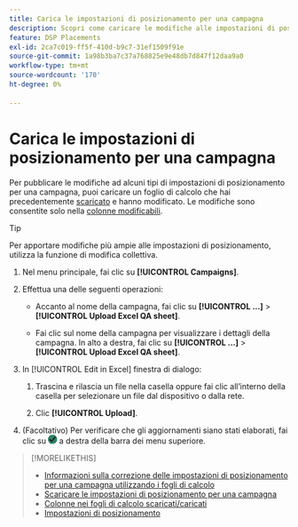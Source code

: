 ```yaml
---
title: Carica le impostazioni di posizionamento per una campagna
description: Scopri come caricare le modifiche alle impostazioni di posizionamento chiave per una campagna utilizzando i fogli di calcolo per il controllo qualità di Excel.
feature: DSP Placements
exl-id: 2ca7c019-ff5f-410d-b9c7-31ef1509f91e
source-git-commit: 1a98b3ba7c37a768825e9e48db7d847f12daa9a0
workflow-type: tm+mt
source-wordcount: '170'
ht-degree: 0%

---
```


# Carica le impostazioni di posizionamento per una campagna

Per pubblicare le modifiche ad alcuni tipi di impostazioni di posizionamento per una campagna, puoi caricare un foglio di calcolo che hai precedentemente [scaricato](qa-sheet-download.md) e hanno modificato. Le modifiche sono consentite solo nella [colonne modificabili](qa-sheet-columns.md).

>[!TIP]
>
>Per apportare modifiche più ampie alle impostazioni di posizionamento, utilizza la funzione di modifica collettiva.<!-- add link once we have help on it -->

1. Nel menu principale, fai clic su **[!UICONTROL Campaigns]**.

1. Effettua una delle seguenti operazioni:

   * Accanto al nome della campagna, fai clic su **[!UICONTROL ...]** > **[!UICONTROL Upload Excel QA sheet]**.

   * Fai clic sul nome della campagna per visualizzare i dettagli della campagna. In alto a destra, fai clic su **[!UICONTROL ...]** > **[!UICONTROL Upload Excel QA sheet]**.

1. In [!UICONTROL Edit in Excel] finestra di dialogo:

   1. Trascina e rilascia un file nella casella oppure fai clic all’interno della casella per selezionare un file dal dispositivo o dalla rete.

   1. Clic **[!UICONTROL Upload]**.

1. (Facoltativo) Per verificare che gli aggiornamenti siano stati elaborati, fai clic su ![Processi](/help/dsp/assets/downloads.png) a destra della barra dei menu superiore.

>[!MORELIKETHIS]
>
>* [Informazioni sulla correzione delle impostazioni di posizionamento per una campagna utilizzando i fogli di calcolo](qa-about.md)
>* [Scaricare le impostazioni di posizionamento per una campagna](qa-sheet-download.md)
>* [Colonne nei fogli di calcolo scaricati/caricati](qa-sheet-columns.md)
>* [Impostazioni di posizionamento](/help/dsp/campaign-management/placements/placement-settings.md)

